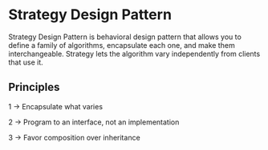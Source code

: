 # Strategy Design Pattern

Strategy Design Pattern is behavioral design pattern that allows you to define a family of algorithms, encapsulate each one, and make them interchangeable. Strategy lets the algorithm vary independently from clients that use it.

## Principles 

1 -> Encapsulate what varies

2 -> Program to an interface, not an implementation

3 -> Favor composition over inheritance